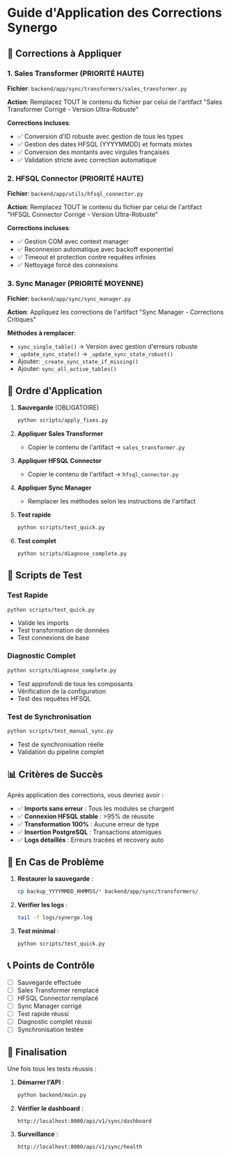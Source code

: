 # Guide d'Application des Corrections Synergo

## 🎯 Corrections à Appliquer

### 1. Sales Transformer (PRIORITÉ HAUTE)

**Fichier**: `backend/app/sync/transformers/sales_transformer.py`

**Action**: Remplacez TOUT le contenu du fichier par celui de l'artifact "Sales Transformer Corrigé - Version Ultra-Robuste"

**Corrections incluses**:
- ✅ Conversion d'ID robuste avec gestion de tous les types
- ✅ Gestion des dates HFSQL (YYYYMMDD) et formats mixtes  
- ✅ Conversion des montants avec virgules françaises
- ✅ Validation stricte avec correction automatique

### 2. HFSQL Connector (PRIORITÉ HAUTE)

**Fichier**: `backend/app/utils/hfsql_connector.py`

**Action**: Remplacez TOUT le contenu du fichier par celui de l'artifact "HFSQL Connector Corrigé - Version Ultra-Robuste"

**Corrections incluses**:
- ✅ Gestion COM avec context manager
- ✅ Reconnexion automatique avec backoff exponentiel
- ✅ Timeout et protection contre requêtes infinies
- ✅ Nettoyage forcé des connexions

### 3. Sync Manager (PRIORITÉ MOYENNE)

**Fichier**: `backend/app/sync/sync_manager.py`

**Action**: Appliquez les corrections de l'artifact "Sync Manager - Corrections Critiques"

**Méthodes à remplacer**:
- `sync_single_table()` → Version avec gestion d'erreurs robuste
- `_update_sync_state()` → `_update_sync_state_robust()`
- Ajouter: `_create_sync_state_if_missing()`
- Ajouter: `sync_all_active_tables()`

## 🚀 Ordre d'Application

1. **Sauvegarde** (OBLIGATOIRE)
   ```bash
   python scripts/apply_fixes.py
   ```

2. **Appliquer Sales Transformer**
   - Copier le contenu de l'artifact → `sales_transformer.py`

3. **Appliquer HFSQL Connector**
   - Copier le contenu de l'artifact → `hfsql_connector.py`

4. **Appliquer Sync Manager**
   - Remplacer les méthodes selon les instructions de l'artifact

5. **Test rapide**
   ```bash
   python scripts/test_quick.py
   ```

6. **Test complet**
   ```bash
   python scripts/diagnose_complete.py
   ```

## 🔧 Scripts de Test

### Test Rapide
```bash
python scripts/test_quick.py
```
- Valide les imports
- Test transformation de données  
- Test connexions de base

### Diagnostic Complet
```bash
python scripts/diagnose_complete.py
```
- Test approfondi de tous les composants
- Vérification de la configuration
- Test des requêtes HFSQL

### Test de Synchronisation
```bash
python scripts/test_manual_sync.py
```
- Test de synchronisation réelle
- Validation du pipeline complet

## 📊 Critères de Succès

Après application des corrections, vous devriez avoir :

- ✅ **Imports sans erreur** : Tous les modules se chargent
- ✅ **Connexion HFSQL stable** : >95% de réussite
- ✅ **Transformation 100%** : Aucune erreur de type  
- ✅ **Insertion PostgreSQL** : Transactions atomiques
- ✅ **Logs détaillés** : Erreurs tracées et recovery auto

## 🚨 En Cas de Problème

1. **Restaurer la sauvegarde** :
   ```bash
   cp backup_YYYYMMDD_HHMMSS/* backend/app/sync/transformers/
   ```

2. **Vérifier les logs** :
   ```bash
   tail -f logs/synergo.log
   ```

3. **Test minimal** :
   ```bash
   python scripts/test_quick.py
   ```

## 📞 Points de Contrôle

- [ ] Sauvegarde effectuée
- [ ] Sales Transformer remplacé
- [ ] HFSQL Connector remplacé  
- [ ] Sync Manager corrigé
- [ ] Test rapide réussi
- [ ] Diagnostic complet réussi
- [ ] Synchronisation testée

## 🎉 Finalisation

Une fois tous les tests réussis :

1. **Démarrer l'API** :
   ```bash
   python backend/main.py
   ```

2. **Vérifier le dashboard** :
   ```
   http://localhost:8000/api/v1/sync/dashboard
   ```

3. **Surveillance** :
   ```
   http://localhost:8000/api/v1/sync/health
   ```
